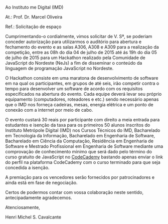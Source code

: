 
Ao Instituto me Digital (IMD)

At.: Prof. Dr. Marcel Oliveira

Ref.: Solicitação de espaço

Cumprimentando-o cordialmente, vimos solicitar de V. Sª, se poderiam conceder autorização para utilizarmos o auditório para abertura e fechamento do evento e as salas A306, A308 e A309 para a realização da competição, entre as 08h do dia 04 de julho de 2015 até ás 19h do dia 05 de julho de 2015 para um Hackathon realizado pela Comunidade de JavaScript do Nordeste (NeJs) a fim de disseminar o conteúdo da linguagem de programação JavaScript no Nordeste.

O Hackathon consiste em uma maratona de desenvolvimento de software em na qual os participantes, em grupos de até seis, irão competir contra o tempo para desenvolver um software de acordo com os requisitos especificados na abertura do evento. Cada equipe deverá levar seu próprio equipamento (computadores, roteadores e etc.) sendo necessário apenas que o IMD nos forneça cadeiras, mesas, energia elétrica e um ponto de conexão com a internet por meio de cabo.

O evento custará 30 reais por participante com direito a meia entrada para estudantes e isenção da taxa para os primeiros 50 alunos inscritos do Instituto Metrópole Digital (IMD) nos Cursos Técnicos do IMD, Bacharelado em Tecnologia da Informação, Bacharelado em Engenharia de Software, Bacharelado em Ciência da Computação, Residência em Engenharia de Software e Mestrado Profissional em Engenharia de Software mediante uma comprovação de conhecimento mínimo que será dado pelo término do curso gratuito de JavaScript no [CodeCademy](http://www.codecademy.com/en/tracks/javascript) bastando apenas enviar o link do perfil na plataforma CodeCademy com o curso terminado para que seja concedida a isenção.

A premiação para os vencedores serão fornecidos por patrocinadores e ainda está em fase de negociação.

Certos de podermos contar com vossa colaboração neste sentido, antecipadamente agradecemos.

Atenciosamente,

Henri Michel S. Cavalcante
